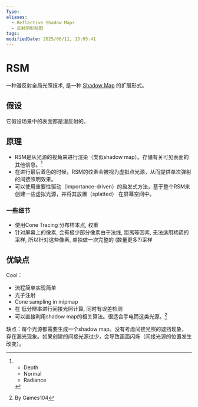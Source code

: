 ```yaml
---
Type: 
aliases:
  - Reflective Shadow Maps
  - 反射阴影贴图
tags: 
modifiedDate: 2025/06/11, 13:05:41
---
```


# RSM

一种漫反射全局光照技术, 是一种 [Shadow Map](Shadow%20Map.md) 的扩展形式。 

## 假设

它假设场景中的表面都是漫反射的。

## 原理

- RSM是从光源的视角来进行渲染（类似shadow map）。存储有关可见表面的其他信息。[^1]
- 在进行最后着色的时候，RSM的纹素会被视为虚拟点光源，从而提供单次弹射的间接照明效果。
- 可以使用重要性驱动（importance-driven）的启发式方法，基于整个RSM来创建一些虚拟光源，并将其放置（splatted） 在屏幕空间中。

### 一些细节

- 使用Cone Tracing 分布样本点, 权重
- 针对屏幕上的像素, 会有极少部分像素由于法线, 距离等因素, 无法适用稀疏的采样, 所以针对这些像素, 单独做一次完整的 (数量更多?)采样

## 优缺点

Cool：
- 流程简单实现简单
- 光子注射
- Cone sampling in mipmap
- 在 低分辨率进行间接光照计算, 同时有误差检测
- 可以直接利用shadow map的相关算法。很适合手电筒这类光源。[^2]

缺点：每个光源都需要生成一个shadow map。没有考虑间接光照的遮挡现象，存在漏光现象。如果创建的间接光源过少，会导致画面闪烁（间接光源的位置发生改变）。

[^1]: - Depth
    - Normal
    - Radiance
    
[^2]: By Games104

